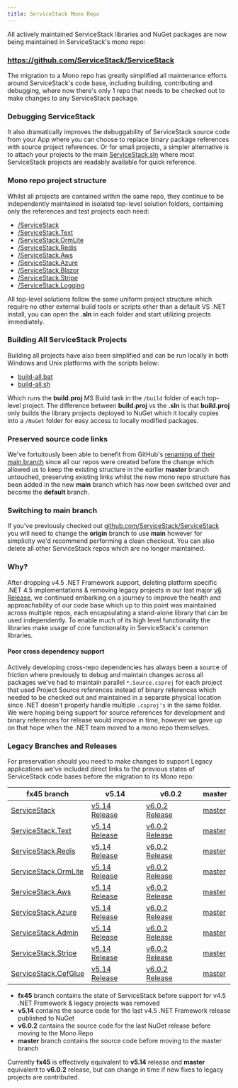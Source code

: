 ```yaml
---
title: ServiceStack Mono Repo
---
```


All actively maintained ServiceStack libraries and NuGet packages are now being maintained in ServiceStack's mono repo:

### https://github.com/ServiceStack/ServiceStack

The migration to a Mono repo has greatly simplified all maintenance efforts around ServiceStack's code base, including building, contributing and debugging, where now there's only 1 repo that needs to be checked out to make changes to any ServiceStack package.

### Debugging ServiceStack

It also dramatically improves the debuggability of ServiceStack source code from your App where you can choose to replace binary package references with source project references. Or for small projects, a simpler alternative is to attach your projects to the main [ServiceStack.sln](https://github.com/ServiceStack/ServiceStack/tree/main/ServiceStack/src) where most ServiceStack projects are readably available for quick reference.

### Mono repo project structure

Whilst all projects are contained within the same repo, they continue to be independently maintained in isolated top-level solution folders, containing only the references and test projects each need:

- [/ServiceStack](https://github.com/ServiceStack/ServiceStack/tree/main/ServiceStack)
- [/ServiceStack.Text](https://github.com/ServiceStack/ServiceStack/tree/main/ServiceStack.Text)
- [/ServiceStack.OrmLite](https://github.com/ServiceStack/ServiceStack/tree/main/ServiceStack.OrmLite)
- [/ServiceStack.Redis](https://github.com/ServiceStack/ServiceStack/tree/main/ServiceStack.Redis)
- [/ServiceStack.Aws](https://github.com/ServiceStack/ServiceStack/tree/main/ServiceStack.Aws)
- [/ServiceStack.Azure](https://github.com/ServiceStack/ServiceStack/tree/main/ServiceStack.Azure)
- [/ServiceStack.Blazor](https://github.com/ServiceStack/ServiceStack/tree/main/ServiceStack.Blazor)
- [/ServiceStack.Stripe](https://github.com/ServiceStack/ServiceStack/tree/main/ServiceStack.Stripe)
- [/ServiceStack.Logging](https://github.com/ServiceStack/ServiceStack/tree/main/ServiceStack.Logging)

All top-level solutions follow the same uniform project structure which require no other external build tools or scripts other than a default VS .NET install, you can open the **.sln** in each folder and start utilizing projects immediately.

### Building All ServiceStack Projects

Building all projects have also been simplified and can be run locally in both Windows and Unix platforms with the scripts below:

 - [build-all.bat](https://github.com/ServiceStack/ServiceStack/blob/main/build/build-all.bat)
 - [build-all.sh](https://github.com/ServiceStack/ServiceStack/blob/main/build/build-all.sh)

Which runs the **build.proj** MS Build task in the `/build` folder of each top-level project. The difference between **build.proj** vs the **.sln** is that **build.proj** only builds the library projects deployed to NuGet which it locally copies into a `/NuGet` folder for easy access to locally modified packages.

### Preserved source code links

We've fortuitously been able to benefit from GitHub's [renaming of their main branch](https://github.com/github/renaming/) since all our repos were created before the change which allowed us to keep the existing structure in the earlier **master** branch untouched, preserving existing links whilst the new mono repo structure has been added in the new **main** branch which has now been switched over and become the **default** branch.

### Switching to main branch

If you've previously checked out [github.com/ServiceStack/ServiceStack](https://github.com/ServiceStack/ServiceStack/tree/main/ServiceStack) you will need to change the **origin** branch to use **main** however for simplicity we'd recommend performing a clean checkout. You can also delete all other ServiceStack repos which are no longer maintained.

### Why?

After dropping v4.5 .NET Framework support, deleting platform specific .NET 4.5 implementations & removing legacy projects in our last major [v6 Release](/releases/v6#breaking-changes), we continued embarking on a journey to improve the health and approachability of our code base which up to this point was maintained across multiple repos, each encapsulating a stand-alone library that can be used independently. To enable much of its high level functionality the libraries make usage of core functionality in ServiceStack's common libraries. 

#### Poor cross dependency support

Actively developing cross-repo dependencies has always been a source of friction where previously to debug and maintain changes across all packages we've had to maintain parallel `*.Source.csproj` for each project that used Project Source references instead of binary references which needed to be checked out and maintained in a separate physical location since .NET doesn't properly handle multiple `.csproj's` in the same folder. We were hoping being support for source references for development and binary references for release would improve in time, however we gave up on that hope when the .NET team moved to a mono repo themselves.


### Legacy Branches and Releases

For preservation should you need to make changes to support Legacy applications we've included direct links to the previous states of ServiceStack code bases before the migration to its Mono repo:

| fx45 branch | v5.14 | v6.0.2 | master |
|------------ | ----- | ------ | ------ |
| [ServiceStack](https://github.com/ServiceStack/ServiceStack/tree/fx45)                 | [v5.14 Release](https://github.com/ServiceStack/ServiceStack/releases/tag/v5.14)         | [v6.0.2 Release](https://github.com/ServiceStack/ServiceStack/releases/tag/v6.0.2)         | [master](https://github.com/ServiceStack/ServiceStack/tree/master)         |
| [ServiceStack.Text](https://github.com/ServiceStack/ServiceStack.Text/tree/fx45)       | [v5.14 Release](https://github.com/ServiceStack/ServiceStack.Text/releases/tag/v5.14)    | [v6.0.2 Release](https://github.com/ServiceStack/ServiceStack.Text/releases/tag/v6.0.2)    | [master](https://github.com/ServiceStack/ServiceStack.Text/tree/master)    |
| [ServiceStack.Redis](https://github.com/ServiceStack/ServiceStack.Redis/tree/fx45)     | [v5.14 Release](https://github.com/ServiceStack/ServiceStack.Redis/releases/tag/v5.14)   | [v6.0.2 Release](https://github.com/ServiceStack/ServiceStack.Redis/releases/tag/v6.0.2)   | [master](https://github.com/ServiceStack/ServiceStack.Redis/tree/master)   |
| [ServiceStack.OrmLite](https://github.com/ServiceStack/ServiceStack.OrmLite/tree/fx45) | [v5.14 Release](https://github.com/ServiceStack/ServiceStack.OrmLite/releases/tag/v5.14) | [v6.0.2 Release](https://github.com/ServiceStack/ServiceStack.OrmLite/releases/tag/v6.0.2) | [master](https://github.com/ServiceStack/ServiceStack.OrmLite/tree/master) |
| [ServiceStack.Aws](https://github.com/ServiceStack/ServiceStack.Aws/tree/fx45)         | [v5.14 Release](https://github.com/ServiceStack/ServiceStack.Aws/releases/tag/v5.14)     | [v6.0.2 Release](https://github.com/ServiceStack/ServiceStack.Aws/releases/tag/v6.0.2)     | [master](https://github.com/ServiceStack/ServiceStack.Aws/tree/master)     |
| [ServiceStack.Azure](https://github.com/ServiceStack/ServiceStack.Azure/tree/fx45)     | [v5.14 Release](https://github.com/ServiceStack/ServiceStack.Azure/releases/tag/v5.14)   | [v6.0.2 Release](https://github.com/ServiceStack/ServiceStack.Azure/releases/tag/v6.0.2)   | [master](https://github.com/ServiceStack/ServiceStack.Azure/tree/master)   |
| [ServiceStack.Admin](https://github.com/ServiceStack/Admin/tree/fx45)                  | [v5.14 Release](https://github.com/ServiceStack/Admin/releases/tag/v5.14)                | [v6.0.2 Release](https://github.com/ServiceStack/Admin/releases/tag/v6.0.2)                | [master](https://github.com/ServiceStack/Admin/tree/master)                |
| [ServiceStack.Stripe](https://github.com/ServiceStack/Stripe/tree/fx45)                | [v5.14 Release](https://github.com/ServiceStack/Stripe/releases/tag/v5.14)               | [v6.0.2 Release](https://github.com/ServiceStack/Stripe/releases/tag/v6.0.2)               | [master](https://github.com/ServiceStack/Stripe/tree/master)               |
| [ServiceStack.CefGlue](https://github.com/ServiceStack/ServiceStack.CefGlue/tree/fx45) | [v5.14 Release](https://github.com/ServiceStack/ServiceStack.CefGlue/releases/tag/v5.14) | [v6.0.2 Release](https://github.com/ServiceStack/ServiceStack.CefGlue/releases/tag/v6.0.2) | [master](https://github.com/ServiceStack/ServiceStack.CefGlue/tree/master) |


- **fx45** branch contains the state of ServiceStack before support for v4.5 .NET Framework & legacy projects was removed
- **v5.14** contains the source code for the last v4.5 .NET Framework release published to NuGet
- **v6.0.2** contains the source code for the last NuGet release before moving to the Mono Repo
- **master** branch contains the source code before moving to the master branch

Currently **fx45** is effectively equivalent to **v5.14** release and **master** equivalent to **v6.0.2** release, but can change in time if new fixes to legacy projects are contributed.